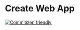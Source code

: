 # Create Web App

[![Commitizen friendly](https://img.shields.io/badge/commitizen-friendly-brightgreen.svg)](http://commitizen.github.io/cz-cli/)
